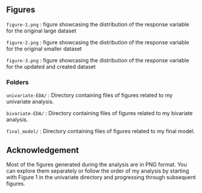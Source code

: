 ## Figures 

`figure-1.png` : figure showcasing the distribution of the response variable for the original large dataset

`figure-2.png` : figure showcasing the distribution of the response variable for the original smaller dataset

`figure-3.png` : figure showcasing the distribution of the response variable for the updated and created dataset

### Folders

`univariate-EDA/` : Directory containing files of figures related to my univariate analysis.

`bivariate-EDA/` : Directory containing files of figures related to my bivariate analysis.

`final_model/` : Directory containing files of figures related to my final model.

## Acknowledgement 

Most of the figures generated during the analysis are in PNG format. 
You can explore them separately or follow the order of my analysis by 
starting with Figure 1 in the univariate directory and progressing 
through subsequent figures.

